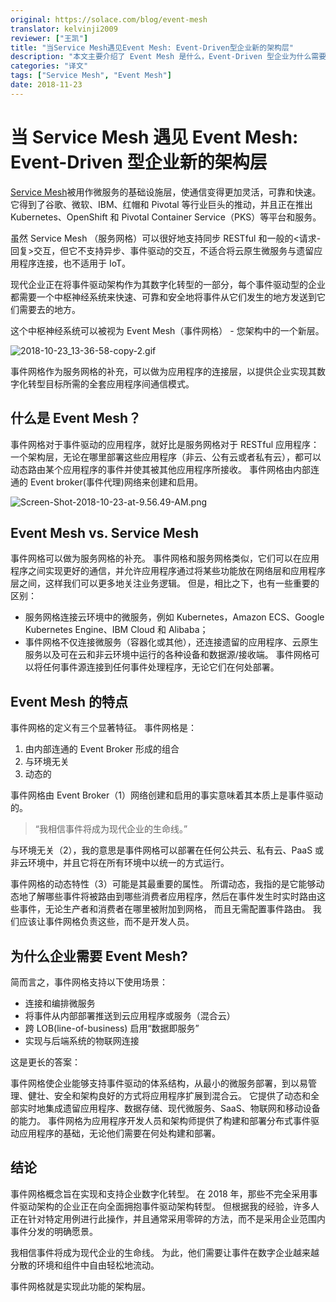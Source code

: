 ```yaml
---
original: https://solace.com/blog/event-mesh
translator: kelvinji2009
reviewer: ["王凯"]
title: "当Service Mesh遇见Event Mesh: Event-Driven型企业新的架构层"
description: "本文主要介绍了 Event Mesh 是什么，Event-Driven 型企业为什么需要 Event Mesh 层。"
categories: "译文"
tags: ["Service Mesh", "Event Mesh"]
date: 2018-11-23
---
```


# 当 Service Mesh 遇见 Event Mesh: Event-Driven 型企业新的架构层

[Service Mesh](https://www.nginx.com/blog/what-is-a-service-mesh/)被用作微服务的基础设施层，使通信变得更加灵活，可靠和快速。 它得到了谷歌、微软、IBM、红帽和 Pivotal 等行业巨头的推动，并且正在推出 Kubernetes、OpenShift 和 Pivotal Container Service（PKS）等平台和服务。

虽然 Service Mesh （服务网格）可以很好地支持同步 RESTful 和一般的<请求-回复>交互，但它不支持异步、事件驱动的交互，不适合将云原生微服务与遗留应用程序连接，也不适用于 IoT。

现代企业正在将事件驱动架构作为其数字化转型的一部分，每个事件驱动型的企业都需要一个中枢神经系统来快速、可靠和安全地将事件从它们发生的地方发送到它们需要去的地方。

这个中枢神经系统可以被视为 Event Mesh（事件网格） - 您架构中的一个新层。

![2018-10-23_13-36-58-copy-2.gif](https://3yecy51kdipx3blyi37oute1-wpengine.netdna-ssl.com/wp-content/uploads/2018/10/2018-10-23_13-36-58-copy-2.gif)

事件网格作为服务网格的补充，可以做为应用程序的连接层，以提供企业实现其数字化转型目标所需的全套应用程序间通信模式。

## 什么是 Event Mesh？

事件网格对于事件驱动的应用程序，就好比是服务网格对于 RESTful 应用程序：一个架构层，无论在哪里部署这些应用程序（非云、公有云或者私有云），都可以动态路由某个应用程序的事件并使其被其他应用程序所接收。 事件网格由内部连通的 Event broker(事件代理)网络来创建和启用。

![Screen-Shot-2018-10-23-at-9.56.49-AM.png](https://3yecy51kdipx3blyi37oute1-wpengine.netdna-ssl.com/wp-content/uploads/2018/10/Screen-Shot-2018-10-23-at-9.56.49-AM.png)

## Event Mesh vs. Service Mesh

事件网格可以做为服务网格的补充。 事件网格和服务网格类似，它们可以在应用程序之间实现更好的通信，并允许应用程序通过将某些功能放在网络层和应用程序层之间，这样我们可以更多地关注业务逻辑。 但是，相比之下，也有一些重要的区别：

- 服务网格连接云环境中的微服务，例如 Kubernetes，Amazon ECS、Google Kubernetes Engine、IBM Cloud 和 Alibaba；
- 事件网格不仅连接微服务（容器化或其他），还连接遗留的应用程序、云原生服务以及可在云和非云环境中运行的各种设备和数据源/接收端。 事件网格可以将任何事件源连接到任何事件处理程序，无论它们在何处部署。

## Event Mesh 的特点

事件网格的定义有三个显著特征。 事件网格是：

1. 由内部连通的 Event Broker 形成的组合
2. 与环境无关
3. 动态的

事件网格由 Event Broker（1）网络创建和启用的事实意味着其本质上是事件驱动的。

> “我相信事件将成为现代企业的生命线。”

与环境无关（2），我的意思是事件网格可以部署在任何公共云、私有云、PaaS 或非云环境中，并且它将在所有环境中以统一的方式运行。

事件网格的动态特性（3）可能是其最重要的属性。 所谓动态，我指的是它能够动态地了解哪些事件将被路由到哪些消费者应用程序，然后在事件发生时实时路由这些事件，无论生产者和消费者在哪里被附加到网格， 而且无需配置事件路由。 我们应该让事件网格负责这些，而不是开发人员。

## 为什么企业需要 Event Mesh?

简而言之，事件网格支持以下使用场景：

- 连接和编排微服务
- 将事件从内部部署推送到云应用程序或服务（混合云）
- 跨 LOB(line-of-business) 启用“数据即服务”
- 实现与后端系统的物联网连接

这是更长的答案：

事件网格使企业能够支持事件驱动的体系结构，从最小的微服务部署，到以易管理、健壮、安全和架构良好的方式将应用程序扩展到混合云。 它提供了动态和全部实时地集成遗留应用程序、数据存储、现代微服务、SaaS、物联网和移动设备的能力。 事件网格为应用程序开发人员和架构师提供了构建和部署分布式事件驱动应用程序的基础，无论他们需要在何处构建和部署。

## 结论

事件网格概念旨在实现和支持企业数字化转型。 在 2018 年，那些不完全采用事件驱动架构的企业正在向全面拥抱事件驱动架构转型。 但根据我的经验，许多人正在针对特定用例进行此操作，并且通常采用零碎的方法，而不是采用企业范围内事件分发的明确愿景。

我相信事件将成为现代企业的生命线。 为此，他们需要让事件在数字企业越来越分散的环境和组件中自由轻松地流动。

事件网格就是实现此功能的架构层。
